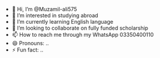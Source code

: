 - 👋 Hi, I’m @Muzamil-ali575
- 👀 I’m interested in studying abroad 
- 🌱 I’m currently learning English language 
- 💞️ I’m looking to collaborate on fully funded scholarship 
- 📫 How to reach me through my WhatsApp 03350400110
- 😄 Pronouns: ..
- ⚡ Fun fact: ..

<!---
Muzamil-ali575/Muzamil-ali575 is a ✨ special ✨ repository because its `README.md` (this file) appears on your GitHub profile.
You can click the Preview link to take a look at your changes.
--->
